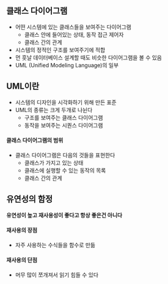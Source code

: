 ## 클래스 다이어그램

- 어떤 시스템에 있는 클래스들을 보여주는 다이어그램
  - 클래스 안에 들어있는 상태, 동작 접근 제어자
  - 클래스 간의 관계
- 시스템의 정적인 구조를 보여주기에 적합
- 먼 훗날 데이터베이스 설계할 때도 비슷한 다이어그램을 볼 수 있음
- UML (Unified Modeling Language)의 일부



## UML이란

- 시스템의 디자인을 시각화하기 위해 만든 표준
- UML의 종류는 크게 두개로 나뉜다
  - 구조를 보여주는 클래스 다이어그램
  - 동작을 보여주는 시퀀스 다이어그램

#### 클래스 다이어그램의 범위

- 클래스 다이어그램은 다음의 것들을 표현한다
  - 클래스가 가지고 있는 상태
  - 클래스에 실행할 수 있는 동작의 목록
  - 클래스 간의 관계



## 유연성의 함정

**유연성이 높고 재사용성이 좋다고 항상 좋은건 아니다**

#### 재사용의 장점

- 자주 사용하는 수식들을 함수로 만듦

#### 재사용의 단점

- 머무 많이 쪼개져서 읽기 힘들 수 있다